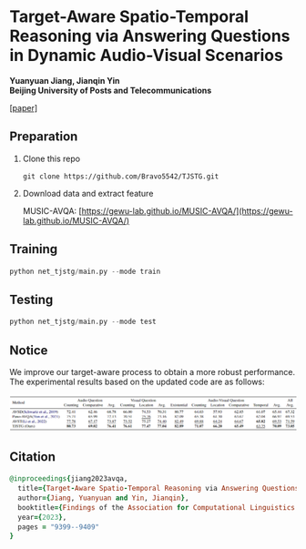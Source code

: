 # Target-Aware Spatio-Temporal Reasoning via Answering Questions in Dynamic Audio-Visual Scenarios

**Yuanyuan Jiang, Jianqin Yin**  
**Beijing University of Posts and Telecommunications**

[\[paper\]](https://aclanthology.org/2023.findings-emnlp.630/)

## Preparation

1. Clone this repo
   ```
   git clone https://github.com/Bravo5542/TJSTG.git
   ```
2. Download data and extract feature
   
   MUSIC-AVQA: [https://gewu-lab.github.io/MUSIC-AVQA/](https://gewu-lab.github.io/MUSIC-AVQA/)

## Training  

```python
python net_tjstg/main.py --mode train
```

## Testing

```python
python net_tjstg/main.py --mode test
```

## Notice

We improve our target-aware process to obtain a more robust performance. The experimental results based on the updated code are as follows:

![image](/net_tjstg/figs/updated_results.png)

## Citation

```ruby
@inproceedings{jiang2023avqa,
  title={Target-Aware Spatio-Temporal Reasoning via Answering Questions in Dynamics Audio-Visual Scenarios},
  author={Jiang, Yuanyuan and Yin, Jianqin},
  booktitle={Findings of the Association for Computational Linguistics: EMNLP 2023},
  year={2023},
  pages = "9399--9409"
}
```



